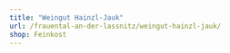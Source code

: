 ```yaml
---
title: "Weingut Hainzl-Jauk"
url: /frauental-an-der-lassnitz/weingut-hainzl-jauk/
shop: Feinkost
---
```

